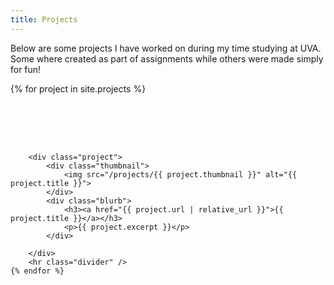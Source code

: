 ```yaml
---
title: Projects
---
```

<style>

    .project-container {
        display: flex;
        flex-wrap: wrap;
        gap: 2vh;
    }

    .project {
        display: flex;
        padding: 4%;

    }

    .thumbnail {
        box-shadow: 0 4px 8px 0 rgba(0, 0, 0, 0.2), 0 6px 20px 0 rgba(0, 0, 0, 0.19);
        flex: 1;

    }
    
    .thumbnail img {
        object-fit: cover;
    }

    .blurb {
        padding-left: 2%;

        flex: 2;
    }

    .divider {
        width: 100%;
        box-shadow: 0 4px 8px 0 rgba(0, 0, 0, 0.2), 0 6px 20px 0 rgba(0, 0, 0, 0.19);
        height: 1px;

    }

</style>

Below are some projects I have worked on during my time studying at UVA. Some where created as part of assignments while others were made simply for fun!

<div class="project-container">
    {% for project in site.projects %}

        <div class="project">
            <div class="thumbnail">
                <img src="/projects/{{ project.thumbnail }}" alt="{{ project.title }}">
            </div>
            <div class="blurb">
                <h3><a href="{{ project.url | relative_url }}">{{ project.title }}</a></h3>
                <p>{{ project.excerpt }}</p>
            </div>
        
        </div>
        <hr class="divider" />
    {% endfor %}

</div>
